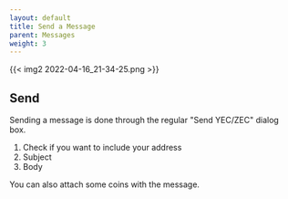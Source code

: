 ```yaml
---
layout: default
title: Send a Message
parent: Messages
weight: 3
---
```


{{< img2 2022-04-16_21-34-25.png >}}

## Send

Sending a message is done through the regular "Send YEC/ZEC" dialog box.

1. Check if you want to include your address
2. Subject
3. Body

You can also attach some coins with the message.
